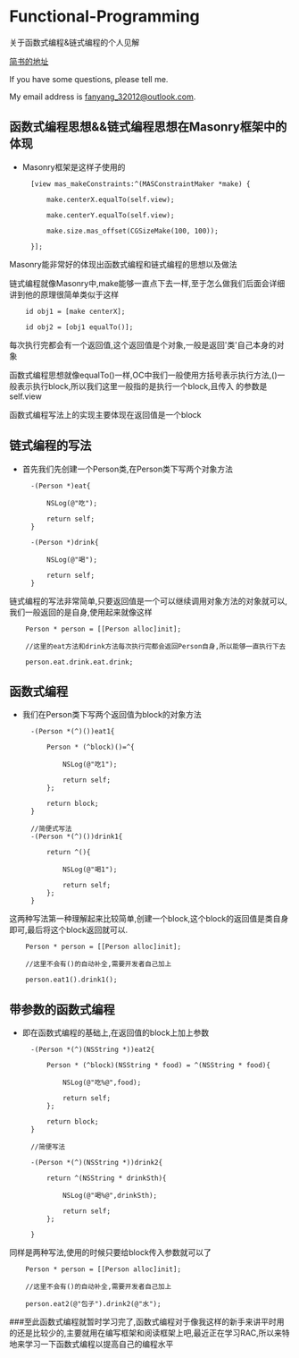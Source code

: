 # Functional-Programming
关于函数式编程&amp;链式编程的个人见解

[简书的地址](http://www.jianshu.com/p/b2840fb9317e)

If you have some questions, please tell me.

My email address is fanyang_32012@outlook.com.

## 函数式编程思想&&链式编程思想在Masonry框架中的体现

- Masonry框架是这样子使用的

        [view mas_makeConstraints:^(MASConstraintMaker *make) {

            make.centerX.equalTo(self.view);

            make.centerY.equalTo(self.view);

            make.size.mas_offset(CGSizeMake(100, 100));

        }];

Masonry能非常好的体现出函数式编程和链式编程的思想以及做法

链式编程就像Masonry中,make能够一直点下去一样,至于怎么做我们后面会详细讲到他的原理很简单类似于这样

        id obj1 = [make centerX];

        id obj2 = [obj1 equalTo()];

每次执行完都会有一个返回值,这个返回值是个对象,一般是返回'类'自己本身的对象

函数式编程思想就像equalTo()一样,OC中我们一般使用方括号表示执行方法,()一般表示执行block,所以我们这里一般指的是执行一个block,且传入
的参数是self.view

函数式编程写法上的实现主要体现在返回值是一个block

## 链式编程的写法

- 首先我们先创建一个Person类,在Person类下写两个对象方法

        -(Person *)eat{

            NSLog(@"吃");

            return self;
        }

        -(Person *)drink{

            NSLog(@"喝");

            return self;
        }

链式编程的写法非常简单,只要返回值是一个可以继续调用对象方法的对象就可以,我们一般返回的是自身,使用起来就像这样

        Person * person = [[Person alloc]init];

        //这里的eat方法和drink方法每次执行完都会返回Person自身,所以能够一直执行下去

        person.eat.drink.eat.drink;

## 函数式编程

- 我们在Person类下写两个返回值为block的对象方法

        -(Person *(^)())eat1{

            Person * (^block)()=^{

                NSLog(@"吃1");

                return self;
            };

            return block;
        }

        //简便式写法
        -(Person *(^)())drink1{

            return ^(){

                NSLog(@"喝1");

                return self;
            };
        }

这两种写法第一种理解起来比较简单,创建一个block,这个block的返回值是类自身即可,最后将这个block返回就可以.

        Person * person = [[Person alloc]init];

        //这里不会有()的自动补全,需要开发者自己加上

        person.eat1().drink1();

## 带参数的函数式编程

- 即在函数式编程的基础上,在返回值的block上加上参数

        -(Person *(^)(NSString *))eat2{

            Person * (^block)(NSString * food) = ^(NSString * food){

                NSLog(@"吃%@",food);

                return self;
            };

            return block;
        }

        //简便写法

        -(Person *(^)(NSString *))drink2{

            return ^(NSString * drinkSth){

                NSLog(@"喝%@",drinkSth);

                return self;
            };

        }

同样是两种写法,使用的时候只要给block传入参数就可以了

        Person * person = [[Person alloc]init];

        //这里不会有()的自动补全,需要开发者自己加上

        person.eat2(@"包子").drink2(@"水");

###至此函数式编程就暂时学习完了,函数式编程对于像我这样的新手来讲平时用的还是比较少的,主要就用在编写框架和阅读框架上吧,最近正在学习RAC,所以来特地来学习一下函数式编程以提高自己的编程水平